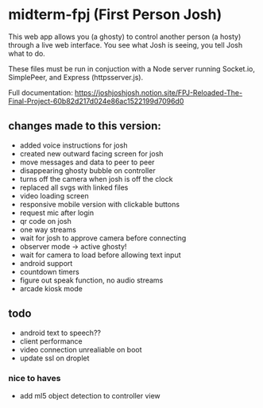 # midterm-fpj (First Person Josh)

This web app allows you (a ghosty) to control another person (a hosty) through a live web interface. You see what Josh is seeing, you tell Josh what to do.

These files must be run in conjuction with a Node server running Socket.io, SimplePeer, and Express (httpsserver.js).

Full documentation: https://joshjoshjosh.notion.site/FPJ-Reloaded-The-Final-Project-60b82d217d024e86ac1522199d7096d0


## changes made to this version:
- added voice instructions for josh
- created new outward facing screen for josh
- move messages and data to peer to peer
- disappearing ghosty bubble on controller
- turns off the camera when josh is off the clock
- replaced all svgs with linked files
- video loading screen
- responsive mobile version with clickable buttons
- request mic after login
- qr code on josh
- one way streams 
- wait for josh to approve camera before connecting
- observer mode -> active ghosty!
- wait for camera to load before allowing text input
- android support
- countdown timers
- figure out speak function, no audio streams
- arcade kiosk mode

## todo
- android text to speech??
- client performance
- video connection unrealiable on boot
- update ssl on droplet

### nice to haves
- add ml5 object detection to controller view